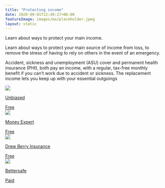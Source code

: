 ```yaml
---
title: "Protecting income"
date: 2020-09-01T12:49:27+06:00
featureImage: images/ma/placeholder.jpeg
layout: static
---
```


Learn about ways to protect your main income.

Learn about ways to protect your main source of income from loss, to remove the stress of having to rely on others in the event of an emergency.

Accident, sickness and unemployment (ASU) cover and permanent health insurance (PHI), both pay an income, with a regular, tax-free monthly benefit if you can’t work due to accident or sickness. The replacement income lets you keep up with your essential outgoings

<a class="ma-link" href="https://www.unbiased.co.uk/discover/insurance/critical-illness-insurance"><div class="ma-card ma-card-Wealth"><div class="ma-icon"><img src ="/images/icon-check.png"/></div><div class="ma-name"><p>Unbiased</p></div><div class="ma-paid-text"><span>Free</span></div></div></a><a class="ma-link" href="https://www.moneyexpert.com/life-insurance/accident-sickness-unemployment-insurance/"><div class="ma-card ma-card-Wealth"><div class="ma-icon"><img src ="/images/icon-check.png"/></div><div class="ma-name"><p>Money Expert</p></div><div class="ma-paid-text"><span>Free</span></div></div></a><a class="ma-link" href="https://www.drewberryinsurance.co.uk/income-protection-insurance/permanent-health-insurance"><div class="ma-card ma-card-Wealth"><div class="ma-icon"><img src ="/images/icon-check.png"/></div><div class="ma-name"><p>Drew Berry Insurance</p></div><div class="ma-paid-text"><span>Free</span></div></div></a><a class="ma-link" href="https://www.awin1.com/cread.php?awinmid=16254&awinaffid=1198638&ued=https%3A%2F%2Fwww.bettersafe.com%2F"><div class="ma-card ma-card-Wealth"><div class="ma-icon"><img src ="/images/icon-pound.png"/></div><div class="ma-name"><p>Bettersafe </p></div><div class="ma-paid-text"><span>Paid</span></div></div></a>  

<br/><br/>






